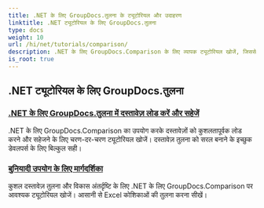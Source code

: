 ```yaml
---
title: .NET के लिए GroupDocs.तुलना के ट्यूटोरियल और उदाहरण
linktitle: .NET ट्यूटोरियल के लिए GroupDocs.तुलना
type: docs
weight: 10
url: /hi/net/tutorials/comparison/
description: .NET के लिए GroupDocs.Comparison के लिए व्यापक ट्यूटोरियल खोजें, जिससे कुशल दस्तावेज़ और फ़ोल्डर तुलना, प्रबंधन और एकीकरण को आसानी से सुविधाजनक बनाया जा सके।
is_root: true
---
```


## .NET ट्यूटोरियल के लिए GroupDocs.तुलना 
### [.NET के लिए GroupDocs.तुलना में दस्तावेज़ लोड करें और सहेजें](./load-and-save-documents/)
.NET के लिए GroupDocs.Comparison का उपयोग करके दस्तावेज़ों को कुशलतापूर्वक लोड करने और सहेजने के लिए चरण-दर-चरण ट्यूटोरियल खोजें। दस्तावेज़ तुलना को सरल बनाने के इच्छुक डेवलपर्स के लिए बिल्कुल सही।
### [बुनियादी उपयोग के लिए मार्गदर्शिका](./guide-to-basic-usage/)
कुशल दस्तावेज़ तुलना और विकास अंतर्दृष्टि के लिए .NET के लिए GroupDocs.Comparison पर आवश्यक ट्यूटोरियल खोजें। आसानी से Excel कोशिकाओं की तुलना करना सीखें।
